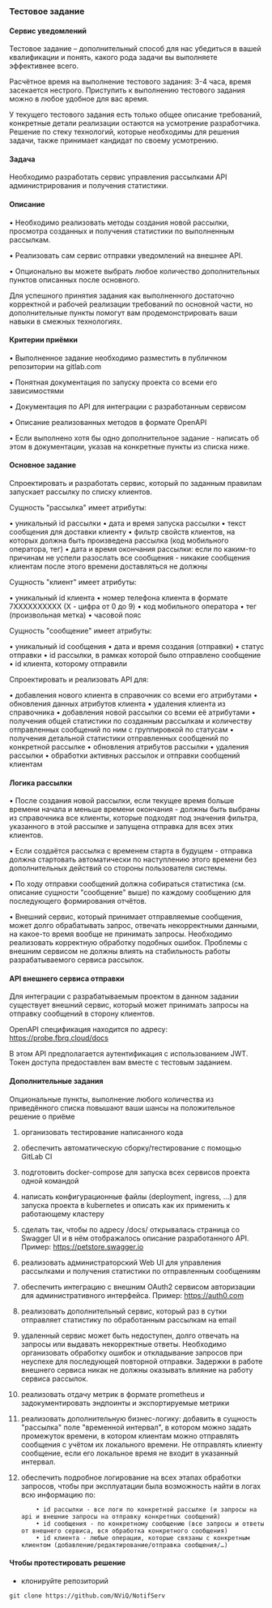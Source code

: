 ### Тестовое задание

#### Сервис уведомлений
Тестовое задание – дополнительный способ для нас убедиться в вашей квалификации и понять, какого рода задачи вы выполняете эффективнее всего.

Расчётное время на выполнение тестового задания: 3-4 часа, время засекается нестрого. Приступить к выполнению тестового задания можно в любое удобное для вас время.

У текущего тестового задания есть только общее описание требований, конкретные детали реализации остаются на усмотрение разработчика. Решение по стеку технологий, которые необходимы для решения задачи, также принимает кандидат по своему усмотрению.

#### Задача
Необходимо разработать сервис управления рассылками API администрирования и получения статистики.
#### Описание

• Необходимо реализовать методы создания новой рассылки, просмотра созданных и получения статистики по выполненным рассылкам.

• Реализовать сам сервис отправки уведомлений на внешнее API.

• Опционально вы можете выбрать любое количество дополнительных пунктов описанных после основного.

Для успешного принятия задания как выполненного достаточно корректной и рабочей реализации требований по основной части, но дополнительные пункты помогут вам продемонстрировать ваши навыки в смежных технологиях.

#### Критерии приёмки

• Выполненное задание необходимо разместить в публичном репозитории на gitlab.com

• Понятная документация по запуску проекта со всеми его зависимостями

• Документация по API для интеграции с разработанным сервисом

• Описание реализованных методов в формате OpenAPI

• Если выполнено хотя бы одно дополнительное задание - написать об этом в документации, указав на конкретные пункты из списка ниже.

#### Основное задание

Спроектировать и разработать сервис, который по заданным правилам запускает рассылку по списку клиентов.


Сущность "рассылка" имеет атрибуты:

• уникальный id рассылки
• дата и время запуска рассылки
• текст сообщения для доставки клиенту
• фильтр свойств клиентов, на которых должна быть произведена рассылка (код мобильного оператора, тег)
• дата и время окончания рассылки: если по каким-то причинам не успели разослать все сообщения - никакие сообщения клиентам после этого времени доставляться не должны


Сущность "клиент" имеет атрибуты:

• уникальный id клиента
• номер телефона клиента в формате 7XXXXXXXXXX (X - цифра от 0 до 9)
• код мобильного оператора
• тег (произвольная метка)
• часовой пояс


Сущность "сообщение" имеет атрибуты:

• уникальный id сообщения
• дата и время создания (отправки)
• статус отправки
• id рассылки, в рамках которой было отправлено сообщение
• id клиента, которому отправили



Спроектировать и реализовать API для:

• добавления нового клиента в справочник со всеми его атрибутами
• обновления данных атрибутов клиента
• удаления клиента из справочника
• добавления новой рассылки со всеми её атрибутами
• получения общей статистики по созданным рассылкам и количеству отправленных сообщений по ним с группировкой по статусам
• получения детальной статистики отправленных сообщений по конкретной рассылке
• обновления атрибутов рассылки
• удаления рассылки
• обработки активных рассылок и отправки сообщений клиентам


#### Логика рассылки

• После создания новой рассылки, если текущее время больше времени начала и меньше времени окончания - должны быть выбраны из справочника все клиенты, которые подходят под значения фильтра, указанного в этой рассылке и запущена отправка для всех этих клиентов.

• Если создаётся рассылка с временем старта в будущем - отправка должна стартовать автоматически по наступлению этого времени без дополнительных действий со стороны пользователя системы.

• По ходу отправки сообщений должна собираться статистика (см. описание сущности "сообщение" выше) по каждому сообщению для последующего формирования отчётов.

• Внешний сервис, который принимает отправляемые сообщения, может долго обрабатывать запрос, отвечать некорректными данными, на какое-то время вообще не принимать запросы. Необходимо реализовать корректную обработку подобных ошибок. Проблемы с внешним сервисом не должны влиять на стабильность работы разрабатываемого сервиса рассылок.


#### API внешнего сервиса отправки
Для интеграции с разрабатываемым проектом в данном задании существует внешний сервис, который может принимать запросы на отправку сообщений в сторону клиентов.

OpenAPI спецификация находится по адресу: https://probe.fbrq.cloud/docs

В этом API предполагается аутентификация с использованием JWT. Токен доступа предоставлен вам вместе с тестовым заданием.


#### Дополнительные задания

Опциональные пункты, выполнение любого количества из приведённого списка повышают ваши шансы на положительное решение о приёме

1. организовать тестирование написанного кода

2. обеспечить автоматическую сборку/тестирование с помощью GitLab CI

3. подготовить docker-compose для запуска всех сервисов проекта одной командой

4. написать конфигурационные файлы (deployment, ingress, …) для запуска проекта в kubernetes и описать как их применить к работающему кластеру

5. сделать так, чтобы по адресу /docs/ открывалась страница со Swagger UI и в нём отображалось описание разработанного API. Пример: https://petstore.swagger.io

6. реализовать администраторский Web UI для управления рассылками и получения статистики по отправленным сообщениям

7. обеспечить интеграцию с внешним OAuth2 сервисом авторизации для административного интерфейса. Пример: https://auth0.com

8. реализовать дополнительный сервис, который раз в сутки отправляет статистику по обработанным рассылкам на email

9. удаленный сервис может быть недоступен, долго отвечать на запросы или выдавать некорректные ответы. Необходимо организовать обработку ошибок и откладывание запросов при неуспехе для последующей повторной отправки. Задержки в работе внешнего сервиса никак не должны оказывать влияние на работу сервиса рассылок.

10. реализовать отдачу метрик в формате prometheus и задокументировать эндпоинты и экспортируемые метрики

11. реализовать дополнительную бизнес-логику: добавить в сущность "рассылка" поле "временной интервал", в котором можно задать промежуток времени, в котором клиентам можно отправлять сообщения с учётом их локального времени. Не отправлять клиенту сообщение, если его локальное время не входит в указанный интервал.

12. обеспечить подробное логирование на всех этапах обработки запросов, чтобы при эксплуатации была возможность найти в логах всю информацию по:

            • id рассылки - все логи по конкретной рассылке (и запросы на api и внешние запросы на отправку конкретных сообщений)
            • id сообщения - по конкретному сообщению (все запросы и ответы от внешнего сервиса, вся обработка конкретного сообщения)
            • id клиента - любые операции, которые связаны с конкретным клиентом (добавление/редактирование/отправка сообщения/…)


#### Чтобы протестировать решение

* клонируйте репозиторий
```
git clone https://github.com/NViQ/NotifServ
```
